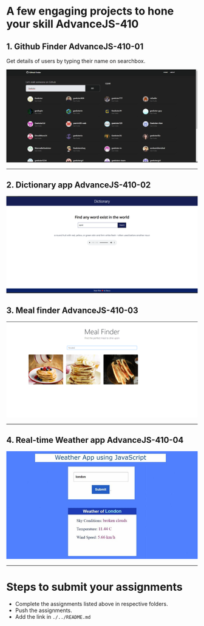 # A few engaging projects to hone your skill AdvanceJS-410


## 1. Github Finder AdvanceJS-410-01


Get details of users by typing their name on searchbox.

![](./image/github_finder.png)

<hr>

## 2. Dictionary app AdvanceJS-410-02



![](./image/dictionary.png)



## 3. Meal finder AdvanceJS-410-03



![](./image/meal-finder.png)

<hr>

## 4. Real-time Weather app AdvanceJS-410-04



![](./image/weather.jpg)




<hr>

# Steps to submit your assignments

- Complete the assignments listed above in respective folders.
- Push the assignments.
- Add the link in ```./../README.md``` 


